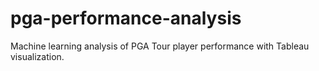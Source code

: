# pga-performance-analysis
Machine learning analysis of PGA Tour player performance with Tableau visualization.

